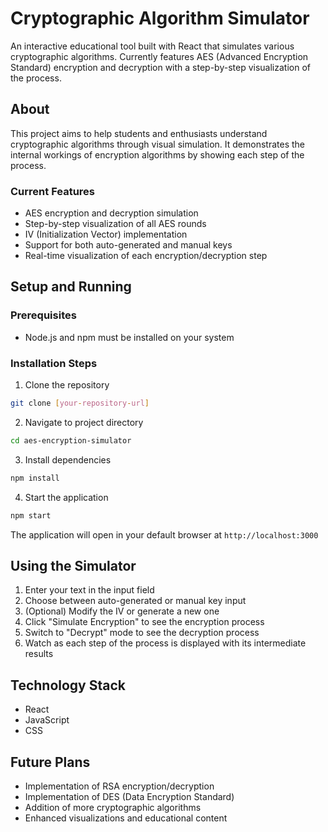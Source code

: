 # Cryptographic Algorithm Simulator

An interactive educational tool built with React that simulates various cryptographic algorithms. Currently features AES (Advanced Encryption Standard) encryption and decryption with a step-by-step visualization of the process.

## About

This project aims to help students and enthusiasts understand cryptographic algorithms through visual simulation. It demonstrates the internal workings of encryption algorithms by showing each step of the process.

### Current Features
- AES encryption and decryption simulation
- Step-by-step visualization of all AES rounds
- IV (Initialization Vector) implementation
- Support for both auto-generated and manual keys
- Real-time visualization of each encryption/decryption step

## Setup and Running

### Prerequisites
- Node.js and npm must be installed on your system

### Installation Steps

1. Clone the repository
```bash
git clone [your-repository-url]
```

2. Navigate to project directory
```bash
cd aes-encryption-simulator
```

3. Install dependencies
```bash
npm install
```

4. Start the application
```bash
npm start
```

The application will open in your default browser at `http://localhost:3000`

## Using the Simulator

1. Enter your text in the input field
2. Choose between auto-generated or manual key input
3. (Optional) Modify the IV or generate a new one
4. Click "Simulate Encryption" to see the encryption process
5. Switch to "Decrypt" mode to see the decryption process
6. Watch as each step of the process is displayed with its intermediate results

## Technology Stack
- React
- JavaScript
- CSS

## Future Plans
- Implementation of RSA encryption/decryption
- Implementation of DES (Data Encryption Standard)
- Addition of more cryptographic algorithms
- Enhanced visualizations and educational content
